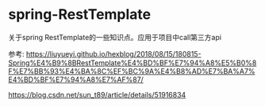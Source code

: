# spring-RestTemplate
关于spring RestTemplate的一些知识点。应用于项目中call第三方api

参考:
https://liuyueyi.github.io/hexblog/2018/08/15/180815-Spring%E4%B9%8BRestTemplate%E4%BD%BF%E7%94%A8%E5%B0%8F%E7%BB%93%E4%BA%8C%EF%BC%9A%E4%B8%AD%E7%BA%A7%E4%BD%BF%E7%94%A8%E7%AF%87/

https://blog.csdn.net/sun_t89/article/details/51916834
